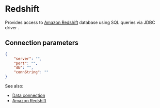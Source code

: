 <!-- TITLE: Redshift -->
<!-- SUBTITLE: -->

# Redshift

Provides access to [Amazon Redshift](https://aws.amazon.com/en/redshift/) database using SQL queries via JDBC driver .

## Connection parameters

```json
{
    "server": "",
    "port": "",
    "db": "",
    "connString": ""
}
```

See also:

* [Data connection](../data-connection.md)
* [Amazon Redshift](https://aws.amazon.com/en/redshift/)
